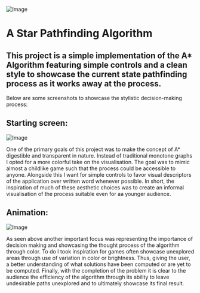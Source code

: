 ![Image](https://github.com/user-attachments/assets/b9fb1a3b-9f75-421b-82f2-6fad52f2ed73)
# A Star Pathfinding Algorithm
## This project is a simple implementation of the A* Algorithm featuring simple controls and a clean style to showcase the current state pathfinding process as it works away at the process.

Below are some screenshots to showcase the stylistic decision-making process:

## Starting screen:
![Image](https://github.com/user-attachments/assets/7c3b5408-6bd7-45f3-aee4-94c3219319ea)

One of the primary goals of this project was to make the concept of A* digestible and transparent in nature. Instead of traditional monotone graphs I opted for a more colorful take on the visualisation. The goal was to mimic almost a childlike game such that the process could be accessible to anyone. Alongside this I want for simple controls to favor visual descriptors of the application over written word whenever possible. In short, the inspiration of much of these aesthetic choices was to create an informal visualisation of the process suitable even for aa younger audience.

## Animation:
![Image](https://github.com/user-attachments/assets/215d3d60-b1ad-433d-ab82-ce65e5abab10)

As seen above another important focus was representing the importance of decision making and showcasing the thought process of the algorithm through color. To do I took inspiration for games often showcase unexplored areas through use of variation in color or brightness. Thus, giving the user, a better understanding of what solutions have been computed or are yet to be computed. Finally, with the completion of the problem it is clear to the audience the efficiency of the algorithm through its ability to leave undesirable paths unexplored and to ultimately showcase its final result.
